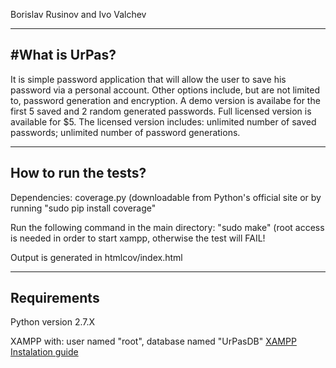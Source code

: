 Borislav Rusinov and Ivo Valchev

---
#What is UrPas? 
---
It is simple password application that will allow the user to save his password via a personal account.
Other options include, but are not limited to, password generation and encryption.
A demo version is availabe for the first 5 saved and 2 random generated passwords.
Full licensed version is available for $5. 
The licensed version includes: unlimited number of saved passwords; unlimited number of password generations.

---
How to run the tests?
---

Dependencies: coverage.py (downloadable from Python's official site or by running "sudo pip install coverage"

Run the following command in the main directory: "sudo make" (root access is needed in order to start xampp, otherwise the test will FAIL!

Output is generated in htmlcov/index.html

---
Requirements
---

Python version 2.7.X

XAMPP with: user named "root", database named "UrPasDB" [XAMPP Instalation guide](http://ubuntuportal.com/2013/12/how-to-install-xampp-1-8-3-for-linux-in-ubuntu-desktop.html)

